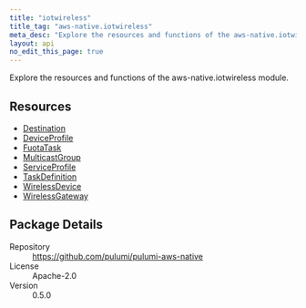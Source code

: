 ```yaml
---
title: "iotwireless"
title_tag: "aws-native.iotwireless"
meta_desc: "Explore the resources and functions of the aws-native.iotwireless module."
layout: api
no_edit_this_page: true
---
```


<!-- WARNING: this file was generated by Pulumi Docs Generator. -->
<!-- Do not edit by hand unless you're certain you know what you are doing! -->

Explore the resources and functions of the aws-native.iotwireless module.

<h2 id="resources">Resources</h2>
<ul class="api">
    <li><a href="destination" title="Destination"><span class="api-symbol api-symbol--resource"></span>Destination</a></li>
    <li><a href="deviceprofile" title="DeviceProfile"><span class="api-symbol api-symbol--resource"></span>DeviceProfile</a></li>
    <li><a href="fuotatask" title="FuotaTask"><span class="api-symbol api-symbol--resource"></span>FuotaTask</a></li>
    <li><a href="multicastgroup" title="MulticastGroup"><span class="api-symbol api-symbol--resource"></span>MulticastGroup</a></li>
    <li><a href="serviceprofile" title="ServiceProfile"><span class="api-symbol api-symbol--resource"></span>ServiceProfile</a></li>
    <li><a href="taskdefinition" title="TaskDefinition"><span class="api-symbol api-symbol--resource"></span>TaskDefinition</a></li>
    <li><a href="wirelessdevice" title="WirelessDevice"><span class="api-symbol api-symbol--resource"></span>WirelessDevice</a></li>
    <li><a href="wirelessgateway" title="WirelessGateway"><span class="api-symbol api-symbol--resource"></span>WirelessGateway</a></li>
</ul>

<h2 id="package-details">Package Details</h2>
<dl class="package-details">
	<dt>Repository</dt>
	<dd><a href="https://github.com/pulumi/pulumi-aws-native">https://github.com/pulumi/pulumi-aws-native</a></dd>
	<dt>License</dt>
	<dd>Apache-2.0</dd>
	<dt>Version</dt>
	<dd>0.5.0</dd>
</dl>

